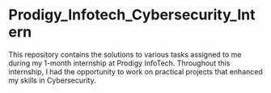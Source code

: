 # Prodigy_Infotech_Cybersecurity_Intern
This repository contains the solutions to various tasks assigned to me during my 1-month internship at Prodigy InfoTech. Throughout this internship, I had the opportunity to work on practical projects that enhanced my skills in Cybersecurity.

